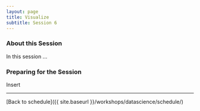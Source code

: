 ```yaml
---
layout: page
title: Visualize
subtitle: Session 6
---
```


### About this Session

In this session ...

### Preparing for the Session

Insert

* * *

[Back to schedule]({{ site.baseurl }}/workshops/datascience/schedule/)
